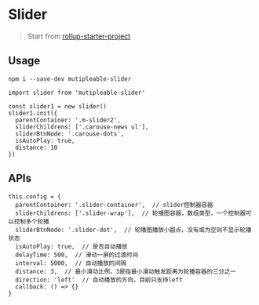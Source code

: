 # Slider

> Start from [rollup-starter-project](https://github.com/rollup/rollup-starter-project)

## Usage

```
npm i --save-dev mutipleable-slider

import slider from 'mutipleable-slider'

const slider1 = new slider()
slider1.init({
  parentContainer: '.m-slider2',
  sliderChildrens: ['.carouse-news ul'],
  sliderBtnNode: '.carouse-dots',
  isAutoPlay: true,
  distance: 10
})
```

## APIs

```
this.config = {
  parentContainer: '.slider-container',  // slider控制器容器
  sliderChildrens: ['.slider-wrap'],  // 轮播图容器，数组类型，一个控制器可以控制多个轮播
  sliderBtnNode: '.slider-dot',  // 轮播图播放小圆点，没有或为空则不显示轮播状态
  isAutoPlay: true,  // 是否自动播放
  delayTime: 500,  // 滑动一屏的过渡时间
  interval: 5000,  // 自动播放的间隔
  distance: 3,  // 最小滑动比例，3是指最小滑动触发距离为轮播容器的三分之一
  direction: 'left'  // 自动播放的方向，目前只支持left
  callback: () => {}
}
```

